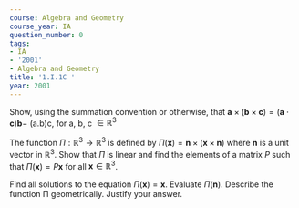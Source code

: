 ```yaml
---
course: Algebra and Geometry
course_year: IA
question_number: 0
tags:
- IA
- '2001'
- Algebra and Geometry
title: '1.I.1C '
year: 2001
---
```



Show, using the summation convention or otherwise, that $\mathbf{a} \times(\mathbf{b} \times \mathbf{c})=(\mathbf{a} \cdot \mathbf{c}) \mathbf{b}-$ (a.b)c, for a, b, c $\in \mathbb{R}^{3}$

The function $\Pi: \mathbb{R}^{3} \rightarrow \mathbb{R}^{3}$ is defined by $\Pi(\mathbf{x})=\mathbf{n} \times(\mathbf{x} \times \mathbf{n})$ where $\mathbf{n}$ is a unit vector in $\mathbb{R}^{3}$. Show that $\Pi$ is linear and find the elements of a matrix $P$ such that $\Pi(\mathbf{x})=P \mathbf{x}$ for all $\mathbf{x} \in \mathbb{R}^{3}$.

Find all solutions to the equation $\Pi(\mathbf{x})=\mathbf{x}$. Evaluate $\Pi(\mathbf{n})$. Describe the function П geometrically. Justify your answer.
